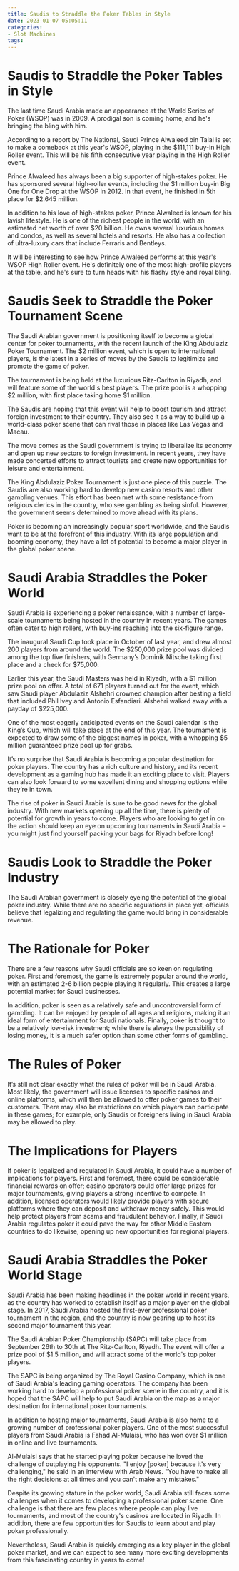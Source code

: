 ```yaml
---
title: Saudis to Straddle the Poker Tables in Style
date: 2023-01-07 05:05:11
categories:
- Slot Machines
tags:
---
```



#  Saudis to Straddle the Poker Tables in Style

The last time Saudi Arabia made an appearance at the World Series of Poker (WSOP) was in 2009. A prodigal son is coming home, and he's bringing the bling with him.

According to a report by The National, Saudi Prince Alwaleed bin Talal is set to make a comeback at this year's WSOP, playing in the $111,111 buy-in High Roller event. This will be his fifth consecutive year playing in the High Roller event.

Prince Alwaleed has always been a big supporter of high-stakes poker. He has sponsored several high-roller events, including the $1 million buy-in Big One for One Drop at the WSOP in 2012. In that event, he finished in 5th place for $2.645 million.

In addition to his love of high-stakes poker, Prince Alwaleed is known for his lavish lifestyle. He is one of the richest people in the world, with an estimated net worth of over $20 billion. He owns several luxurious homes and condos, as well as several hotels and resorts. He also has a collection of ultra-luxury cars that include Ferraris and Bentleys.

It will be interesting to see how Prince Alwaleed performs at this year's WSOP High Roller event. He's definitely one of the most high-profile players at the table, and he's sure to turn heads with his flashy style and royal bling.

#  Saudis Seek to Straddle the Poker Tournament Scene

The Saudi Arabian government is positioning itself to become a global center for poker tournaments, with the recent launch of the King Abdulaziz Poker Tournament. The $2 million event, which is open to international players, is the latest in a series of moves by the Saudis to legitimize and promote the game of poker.

The tournament is being held at the luxurious Ritz-Carlton in Riyadh, and will feature some of the world's best players. The prize pool is a whopping $2 million, with first place taking home $1 million.

The Saudis are hoping that this event will help to boost tourism and attract foreign investment to their country. They also see it as a way to build up a world-class poker scene that can rival those in places like Las Vegas and Macau.

The move comes as the Saudi government is trying to liberalize its economy and open up new sectors to foreign investment. In recent years, they have made concerted efforts to attract tourists and create new opportunities for leisure and entertainment.

The King Abdulaziz Poker Tournament is just one piece of this puzzle. The Saudis are also working hard to develop new casino resorts and other gambling venues. This effort has been met with some resistance from religious clerics in the country, who see gambling as being sinful. However, the government seems determined to move ahead with its plans.

Poker is becoming an increasingly popular sport worldwide, and the Saudis want to be at the forefront of this industry. With its large population and booming economy, they have a lot of potential to become a major player in the global poker scene.

#  Saudi Arabia Straddles the Poker World

Saudi Arabia is experiencing a poker renaissance, with a number of large-scale tournaments being hosted in the country in recent years. The games often cater to high rollers, with buy-ins reaching into the six-figure range.

The inaugural Saudi Cup took place in October of last year, and drew almost 200 players from around the world. The $250,000 prize pool was divided among the top five finishers, with Germany’s Dominik Nitsche taking first place and a check for $75,000.

Earlier this year, the Saudi Masters was held in Riyadh, with a $1 million prize pool on offer. A total of 671 players turned out for the event, which saw Saudi player Abdulaziz Alshehri crowned champion after besting a field that included Phil Ivey and Antonio Esfandiari. Alshehri walked away with a payday of $225,000.

One of the most eagerly anticipated events on the Saudi calendar is the King’s Cup, which will take place at the end of this year. The tournament is expected to draw some of the biggest names in poker, with a whopping $5 million guaranteed prize pool up for grabs.

It’s no surprise that Saudi Arabia is becoming a popular destination for poker players. The country has a rich culture and history, and its recent development as a gaming hub has made it an exciting place to visit. Players can also look forward to some excellent dining and shopping options while they’re in town.

The rise of poker in Saudi Arabia is sure to be good news for the global industry. With new markets opening up all the time, there is plenty of potential for growth in years to come. Players who are looking to get in on the action should keep an eye on upcoming tournaments in Saudi Arabia – you might just find yourself packing your bags for Riyadh before long!

#  Saudis Look to Straddle the Poker Industry

The Saudi Arabian government is closely eyeing the potential of the global poker industry. While there are no specific regulations in place yet, officials believe that legalizing and regulating the game would bring in considerable revenue.

# The Rationale for Poker

There are a few reasons why Saudi officials are so keen on regulating poker. First and foremost, the game is extremely popular around the world, with an estimated 2-6 billion people playing it regularly. This creates a large potential market for Saudi businesses.

In addition, poker is seen as a relatively safe and uncontroversial form of gambling. It can be enjoyed by people of all ages and religions, making it an ideal form of entertainment for Saudi nationals. Finally, poker is thought to be a relatively low-risk investment; while there is always the possibility of losing money, it is a much safer option than some other forms of gambling.

# The Rules of Poker

It’s still not clear exactly what the rules of poker will be in Saudi Arabia. Most likely, the government will issue licenses to specific casinos and online platforms, which will then be allowed to offer poker games to their customers. There may also be restrictions on which players can participate in these games; for example, only Saudis or foreigners living in Saudi Arabia may be allowed to play.

# The Implications for Players

If poker is legalized and regulated in Saudi Arabia, it could have a number of implications for players. First and foremost, there could be considerable financial rewards on offer; casino operators could offer large prizes for major tournaments, giving players a strong incentive to compete. In addition, licensed operators would likely provide players with secure platforms where they can deposit and withdraw money safely. This would help protect players from scams and fraudulent behavior. Finally, if Saudi Arabia regulates poker it could pave the way for other Middle Eastern countries to do likewise, opening up new opportunities for regional players.

#  Saudi Arabia Straddles the Poker World Stage

Saudi Arabia has been making headlines in the poker world in recent years, as the country has worked to establish itself as a major player on the global stage. In 2017, Saudi Arabia hosted the first-ever professional poker tournament in the region, and the country is now gearing up to host its second major tournament this year.

The Saudi Arabian Poker Championship (SAPC) will take place from September 26th to 30th at The Ritz-Carlton, Riyadh. The event will offer a prize pool of $1.5 million, and will attract some of the world's top poker players.

The SAPC is being organized by The Royal Casino Company, which is one of Saudi Arabia's leading gaming operators. The company has been working hard to develop a professional poker scene in the country, and it is hoped that the SAPC will help to put Saudi Arabia on the map as a major destination for international poker tournaments.

In addition to hosting major tournaments, Saudi Arabia is also home to a growing number of professional poker players. One of the most successful players from Saudi Arabia is Fahad Al-Mulaisi, who has won over $1 million in online and live tournaments.

Al-Mulaisi says that he started playing poker because he loved the challenge of outplaying his opponents. "I enjoy [poker] because it's very challenging," he said in an interview with Arab News. "You have to make all the right decisions at all times and you can't make any mistakes."

Despite its growing stature in the poker world, Saudi Arabia still faces some challenges when it comes to developing a professional poker scene. One challenge is that there are few places where people can play live tournaments, and most of the country's casinos are located in Riyadh. In addition, there are few opportunities for Saudis to learn about and play poker professionally.

Nevertheless, Saudi Arabia is quickly emerging as a key player in the global poker market, and we can expect to see many more exciting developments from this fascinating country in years to come!
